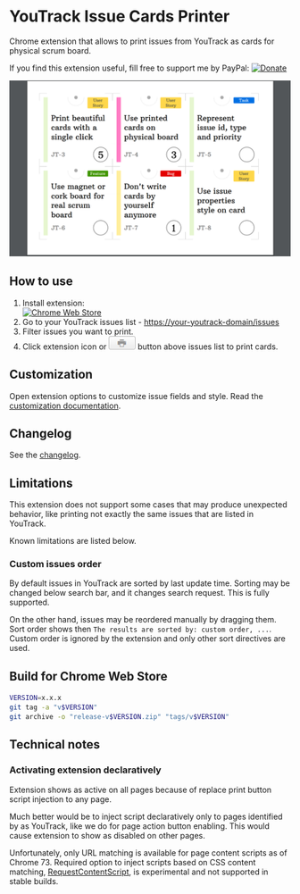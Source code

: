 # YouTrack Issue Cards Printer

Chrome extension that allows to print issues from YouTrack as cards
for physical scrum board.

If you find this extension useful,
fill free to support me by PayPal:
[![Donate](https://img.shields.io/badge/Donate-PayPal-green.svg)](https://www.paypal.com/cgi-bin/webscr?cmd=_s-xclick&hosted_button_id=ZPT5PRWA9V9BW)

![](chrome-store/screenshot.png)

## How to use

1. Install extension:  
[![Chrome Web Store](https://developer.chrome.com/webstore/images/ChromeWebStore_Badge_v2_496x150.png)](https://chrome.google.com/webstore/detail/youtrack-issue-cards-prin/pjcejghclgihlhinleocjojdalhnhckp)
2. Go to your YouTrack issues list - [https://your-youtrack-domain/issues](https://your-youtrack-domain/issues)
3. Filter issues you want to print.
4. Click extension icon or ![](doc/youtrack-print-button.png) button above issues list
to print cards.

## Customization

Open extension options to customize issue fields and style.
Read the [customization documentation](doc/customization.md).

## Changelog

See the [changelog](CHANGELOG.md).

## Limitations

This extension does not support some cases that may produce unexpected behavior,
like printing not exactly the same issues that are listed in YouTrack.

Known limitations are listed below. 

### Custom issues order

By default issues in YouTrack are sorted by last update time.
Sorting may be changed below search bar, and it changes search request.
This is fully supported.

On the other hand, issues may be reordered manually by dragging them.
Sort order shows then `The results are sorted by: custom order, ...`.
Custom order is ignored by the extension and only other sort directives are used.

## Build for Chrome Web Store

```bash
VERSION=x.x.x
git tag -a "v$VERSION"
git archive -o "release-v$VERSION.zip" "tags/v$VERSION"
```

## Technical notes

### Activating extension declaratively

Extension shows as active on all pages
because of replace print button script injection
to any page.

Much better would be to inject script declaratively
only to pages identified by as YouTrack,
like we do for page action button enabling.
This would cause extension to show as disabled on other pages.

Unfortunately, only URL matching is available for page content scripts
as of Chrome 73. Required option to inject scripts based on CSS content matching,
[RequestContentScript](https://developer.chrome.com/extensions/declarativeContent#type-RequestContentScript),
is experimental and not supported in stable builds.
